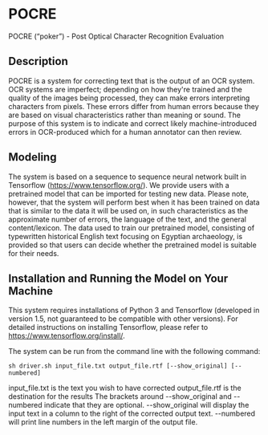 # POCRE
POCRE (“poker”) - Post Optical Character Recognition Evaluation

## Description
POCRE is a system for correcting text that is the output of an OCR system. OCR systems are imperfect; depending on how they're trained and the quality of the images being processed, they can make errors interpreting characters from pixels. These errors differ from human errors because they are based on visual characteristics rather than meaning or sound. The purpose of this system is to indicate and correct likely machine-introduced errors in OCR-produced which for a human annotator can then review.

## Modeling
The system is based on a sequence to sequence neural network built in Tensorflow (https://www.tensorflow.org/). We provide users with a pretrained model that can be imported for testing new data. Please note, however, that the system will perform best when it has been trained on data that is similar to the data it will be used on, in such characteristics as the approximate number of errors, the language of the text, and the general content/lexicon. The data used to train our pretrained model, consisting of typewritten historical English text focusing on Egyptian archaeology, is provided so that users can decide whether the pretrained model is suitable for their needs.

## Installation and Running the Model on Your Machine
This system requires installations of Python 3 and Tensorflow (developed in version 1.5, not guaranteed to be compatible with other versions).
For detailed instructions on installing Tensorflow, please refer to https://www.tensorflow.org/install/. 

The system can be run from the command line with the following command:

```
sh driver.sh input_file.txt output_file.rtf [--show_original] [--numbered] 
```
input_file.txt is the text you wish to have corrected 
output_file.rtf is the destination for the results
The brackets around --show_original and --numbered indicate that they are optional.
--show_original will display the input text in a column to the right of the corrected output text.
--numbered will print line numbers in the left margin of the output file.
